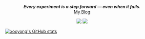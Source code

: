 <div align="center">
  <strong><em>Every experiment is a step forward — even when it fails.</em></strong>
</div>

<div align="center">
  <a href="https://xooyong.github.io">My Blog</a>
</div>

<p align="center">
  <img src="https://img.shields.io/badge/python-3670A0?style=for-the-badge&logo=python&logoColor=ffdd54" />
  <img src="https://img.shields.io/badge/PyTorch-%23EE4C2C.svg?style=for-the-badge&logo=PyTorch&logoColor=white" />
</p>

[![xooyong's GitHub stats](https://github-readme-stats.vercel.app/api?username=xooyong)](https://github.com/xooyong/github-readme-stats)
